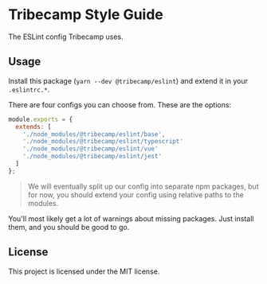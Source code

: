 # Tribecamp Style Guide

The ESLint config Tribecamp uses.

## Usage

Install this package (`yarn --dev @tribecamp/eslint`) and extend it in your `.eslintrc.*`.

There are four configs you can choose from. These are the options:

```js
module.exports = {
  extends: [
    './node_modules/@tribecamp/eslint/base',
    './node_modules/@tribecamp/eslint/typescript'
    './node_modules/@tribecamp/eslint/vue'
    './node_modules/@tribecamp/eslint/jest'
  ]
};
```
> We will eventually split up our config into separate npm packages, but for now, you should extend your
> config using relative paths to the modules.

You'll most likely get a lot of warnings about missing packages. Just install them, and you should be good to go.

## License

This project is licensed under the MIT license.
